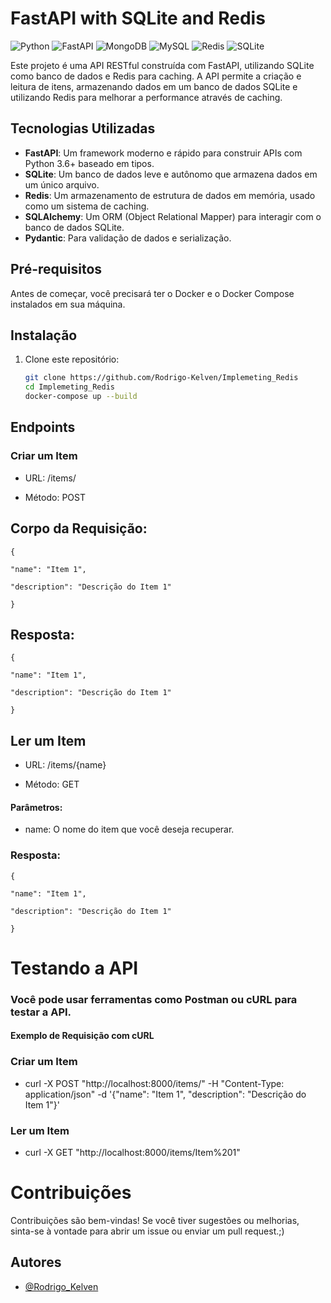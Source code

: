 # FastAPI with SQLite and Redis
![Python](https://img.shields.io/badge/python-3670A0?style=for-the-badge&logo=python&logoColor=ffdd54) 
![FastAPI](https://img.shields.io/badge/FastAPI-%23FF4F00.svg?style=for-the-badge&logo=fastapi&logoColor=white)
![MongoDB](https://img.shields.io/badge/MongoDB-%234ea94b.svg?style=for-the-badge&logo=mongodb&logoColor=white) 
![MySQL](https://img.shields.io/badge/mysql-4479A1.svg?style=for-the-badge&logo=mysql&logoColor=white) 
![Redis](https://img.shields.io/badge/redis-%23DD0031.svg?style=for-the-badge&logo=redis&logoColor=white) 
![SQLite](https://img.shields.io/badge/sqlite-%2307405e.svg?style=for-the-badge&logo=sqlite&logoColor=white) 


Este projeto é uma API RESTful construída com FastAPI, utilizando SQLite como banco de dados e Redis para caching. A API permite a criação e leitura de itens, armazenando dados em um banco de dados SQLite e utilizando Redis para melhorar a performance através de caching.

## Tecnologias Utilizadas

- **FastAPI**: Um framework moderno e rápido para construir APIs com Python 3.6+ baseado em tipos.
- **SQLite**: Um banco de dados leve e autônomo que armazena dados em um único arquivo.
- **Redis**: Um armazenamento de estrutura de dados em memória, usado como um sistema de caching.
- **SQLAlchemy**: Um ORM (Object Relational Mapper) para interagir com o banco de dados SQLite.
- **Pydantic**: Para validação de dados e serialização.


## Pré-requisitos

Antes de começar, você precisará ter o Docker e o Docker Compose instalados em sua máquina.

## Instalação

1. Clone este repositório:

   ```bash
   git clone https://github.com/Rodrigo-Kelven/Implemeting_Redis
   cd Implemeting_Redis
   docker-compose up --build

   
## Endpoints
### Criar um Item

- URL: /items/

- Método: POST

## Corpo da Requisição:



    {

    "name": "Item 1",

    "description": "Descrição do Item 1"

    }

## Resposta:


    {

    "name": "Item 1",

    "description": "Descrição do Item 1"

    }

## Ler um Item

- URL: /items/{name}

- Método: GET

#### Parâmetros:
- name: O nome do item que você deseja recuperar.

### Resposta:



    {

    "name": "Item 1",

    "description": "Descrição do Item 1"

    }

# Testando a API

### Você pode usar ferramentas como Postman ou cURL para testar a API.
#### Exemplo de Requisição com cURL
### Criar um Item


- curl -X POST "http://localhost:8000/items/" -H "Content-Type: application/json" -d '{"name": "Item 1", "description": "Descrição do Item 1"}'

### Ler um Item

- curl -X GET "http://localhost:8000/items/Item%201"

# Contribuições
Contribuições são bem-vindas! Se você tiver sugestões ou melhorias, sinta-se à vontade para abrir um issue ou enviar um pull request.;)

## Autores
- [@Rodrigo_Kelven](https://github.com/Rodrigo-Kelven)
